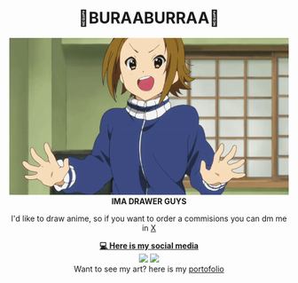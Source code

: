 <h1 align='center'>
  🍍BURAABURRAA🍍
</h1>

<div align="center"><img src="images/Ritsu.gif" alt="YOKOSOWAGAIGITUHABUUE">
</div>

<div align="center"><strong>IMA DRAWER GUYS</strong></div>


<p align="center">I'd like to draw anime, so if you want to order a commisions you can dm me in <a href="https://x.com/ShouAmeee">X</p>

<div align="center"><strong>💻 Here is my social media</strong></div>

<div align="center"><a href="https://web.facebook.com/raruraru.eri"><img src="https://img.shields.io/badge/Facebook-1877F2?style=for-the-badge&logo=facebook&logoColor=whit" /></a> <a href="https://x.com/ShouAmeee"><img src="https://img.shields.io/badge/X-000000?style=for-the-badge&logo=x&logoColor=white" /></a></div>

<div align="center">Want to see my art? here is my <a href="https://x.com/ShouAmeee">portofolio</a>
</div>
    <p align="center"></p>